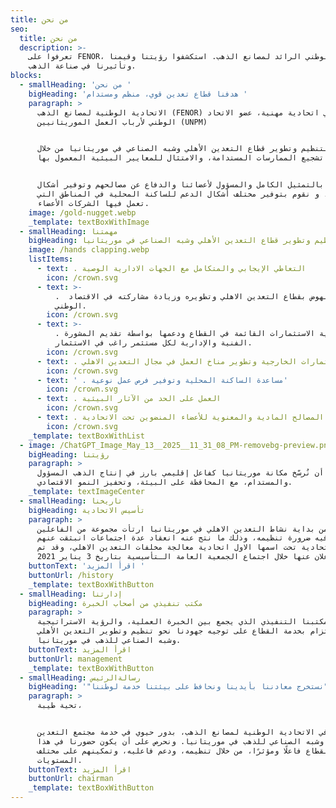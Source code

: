 ```yaml
---
title: من نحن
seo:
  title: من نحن
  description: >-
    تعرفوا على FENOR، الاتحاد الوطني الرائد لمصانع الذهب. استكشفوا رؤيتنا وقيمنا
    وتأثيرنا في صناعة الذهب.
blocks:
  - smallHeading: 'من نحن '
    bigHeading: 'هدفنا قطاع تعدين قوي، منظم ومستدام '
    paragraph: >
      الاتحادية الوطنية لمصانع الذهب (FENOR) هي اتحادية مهنية، عضو الاتحاد
      الوطني لأرباب العمل الموريتانيين (UNPM)


      نسعى لتنظيم وتطوير قطاع التعدين الأهلي وشبه الصناعي في موريتانيا من خلال
      تشجيع الممارسات المستدامة، والامتثال للمعايير البيئية المعمول بها.


      نلتزم بالتمثيل الكامل والمسؤول لأعضائنا والدفاع عن مصالحهم وتوفير أشكال
      الدعم لهم، و نقوم بتوفير مختلف أشكال الدعم للساكنة المحلية في المناطق التي
      تعمل فيها الشركات الأعضاء.
    image: /gold-nugget.webp
    _template: textBoxWithImage
  - smallHeading: مهمتنا
    bigHeading: تنظيم وتطوير قطاع التعدين الأهلي وشبه الصناعي في موريتانيا
    image: /hands clapping.webp
    listItems:
      - text: . التعاطي الإيجابي والمتكامل مع الجهات الادارية الوصية
        icon: /crown.svg
      - text: >-
          .  النهوض بقطاع التعدين الاهلي وتطويره وزيادة مشاركته في الاقتصاد
          الوطني.
        icon: /crown.svg
      - text: >-
          . حماية الاستثمارات القائمة في القطاع ودعمها بواسطة تقديم المشورة
          الفنية والإدارية لكل مستثمر راغب في الاستثمار.
        icon: /crown.svg
      - text: . جلب الاستثمارات الخارجية وتطوير مناخ العمل في مجال التعدين الاهلي.
        icon: /crown.svg
      - text: ' . مساعدة الساكنة المحلية وتوفير فرص عمل نوعية'
        icon: /crown.svg
      - text: . العمل على الحد من الآثار البيئية
        icon: /crown.svg
      - text: . حماية المصالح المادية والمعنوية للأعضاء المنضوين تحت الاتحادية.
        icon: /crown.svg
    _template: textBoxWithList
  - image: /ChatGPT_Image_May_13__2025__11_31_08_PM-removebg-preview.png
    bigHeading: رؤيتنا
    paragraph: >
      أن نُرسّخ مكانة موريتانيا كفاعل إقليمي بارز في إنتاج الذهب المسؤول
      والمستدام، مع المحافظة على البيئة، وتحفيز النمو الاقتصادي.
    _template: textImageCenter
  - smallHeading: تاريخنا
    bigHeading: تأسيس الاتحادية
    paragraph: >
      بعد سنة من بداية نشاط التعدين الاهلي في موريتانيا ارتأت مجموعة من الفاعلين
      فيه ضرورة تنظيمه، وذلك ما نتج عنه انعقاد عدة اجتماعات انبثقت عنهم
      الاتحادية تحت اسمها الاول اتحادية معالجة مخلفات التعدين الاهلي، وقد تم
      الاعلان عنها خلال اجتماع الجمعية العامة الـتأسيسية بتاريخ 3 يناير 2021.
    buttonText: 'اقرأ المزيد '
    buttonUrl: /history
    _template: textBoxWithButton
  - smallHeading: إدارتنا
    bigHeading: مكتب تنفيذي من أصحاب الخبرة
    paragraph: >
      يعمل مكتبنا التنفيذي الذي يجمع بين الخبرة العملية، والرؤية الاستراتيجية،
      والالتزام بخدمة القطاع على توجيه جهودنا نحو تنظيم وتطوير التعدين الأهلي
      وشبه الصناعي للذهب في موريتانيا.
    buttonText: اقرأ المزيد
    buttonUrl: management
    _template: textBoxWithButton
  - smallHeading: رسالةالرئيس
    bigHeading: '"نستخرج معادننا بأيدينا ونحافظ على بيئتنا خدمة لوطننا"'
    paragraph: >
      تحية طيبة،


      نضطلع في الاتحادية الوطنية لمصانع الذهب، بدور حيوي في خدمة مجتمع التعدين
      الأهلي وشبه الصناعي للذهب في موريتانيا. ونحرص على أن يكون حضورنا في هذا
      القطاع فاعلًا ومؤثرًا، من خلال تنظيمه، ودعم فاعليه، وتمكينهم على مختلف
      المستويات.
    buttonText: اقرأ المزيد
    buttonUrl: chairman
    _template: textBoxWithButton
---
```


